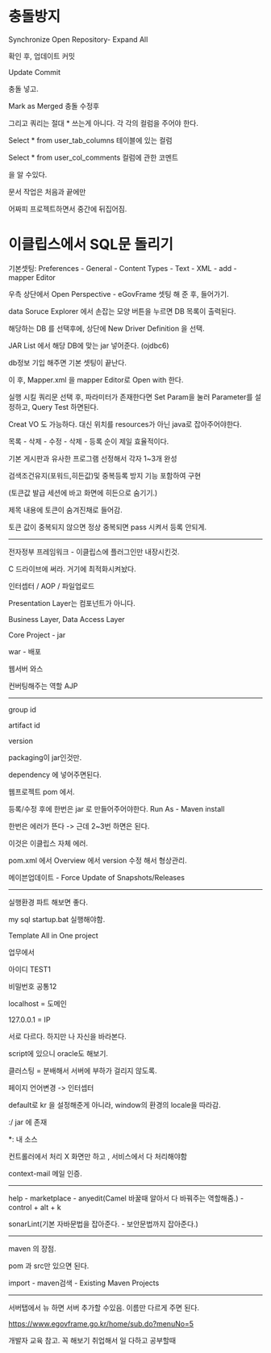 # 충돌방지

Synchronize Open Repository- Expand All

확인 후, 업데이트 커밋

Update Commit

충돌 넣고.

Mark as Merged 충돌 수정후



<configuration>

<settings>

<setting name="mapUnderscoreToCalmelCase" value="true">

</settings>

그리고 쿼리는 절대 * 쓰는게 아니다. 각 각의 컬럼을 주어야 한다.



Select * from user_tab_columns 테이블에 있는 컬럼

Select * from user_col_comments  컬럼에 관한 코멘트

을 알 수있다.





문서 작업은 처음과 끝에만

어짜피 프로젝트하면서 중간에 뒤집어짐.

# 이클립스에서 SQL문 돌리기

기본셋팅: Preferences - General - Content Types - Text - XML - add - mapper Editor

우측 상단에서 Open Perspective - eGovFrame  셋팅 해 준 후, 들어가기.

data Soruce Explorer 에서 손잡는 모양 버튼을 누르면 DB 목록이 출력된다.

해당하는 DB 를 선택후에, 상단에 New Driver Definition 을 선택.

JAR List 에서 해당 DB에 맞는 jar 넣어준다. (ojdbc6)

db정보 기입 해주면 기본 셋팅이 끝난다.

이 후, Mapper.xml 을 mapper Editor로 Open with 한다.

실행 시킬 쿼리문 선택 후, 파라미터가 존재한다면 Set Param을 눌러 Parameter를 설정하고, Query Test 하면된다.

Creat VO 도 가능하다. 대신 위치를 resources가 아닌 java로 잡아주어야한다.



목록 - 삭제 - 수정 - 삭제 - 등록 순이 제일 효율적이다.

기본 게시판과 유사한 프로그램 선정해서 각자 1~3개 완성

검색조건유지(포워드,히든값)및 중복등록 방지 기능 포함하여 구현 

(토큰값 발급 세션에 바고 화면에 히든으로 숨기기.)

제목 내용에 토큰이 숨겨진채로 들어감.

토큰 값이 중복되지 않으면 정상  중복되면 pass 시켜서 등록 안되게.

-----

전자정부 프레임워크 - 이클립스에 플러그인만 내장시킨것.

C 드라이브에 써라. 거기에 최적화시켜놨다.

인터셉터 / AOP / 파일업로드

Presentation Layer는 컴포넌트가 아니다.

Business Layer, Data Access Layer 



Core Project - jar

war - 배포

웹서버 와스

컨버팅해주는 역할 AJP

-----

group id 

artifact id

version

packaging이 jar인것만. 

dependency 에 넣어주면된다.

웹프로젝트 pom 에서.

등록/수정 후에 한번은 jar 로 만들어주어야한다. Run As - Maven install

한번은 에러가 뜬다 -> 근데 2~3번 하면은 된다.

이것은 이클립스 자체 에러.

pom.xml 에서 Overview 에서 version 수정 해서 형상관리.



메이븐업데이트 - Force Update of Snapshots/Releases

---

실행환경 파트 해보면 좋다.

 my sql startup.bat 실행해야함.

Template All in One project

업무에서

아이디 TEST1

비밀번호 공통12

localhost = 도메인

127.0.0.1 = IP 

서로 다르다. 하지만 나 자신을 바라본다.



script에 있으니 oracle도 해보기.

클러스팅 = 분배해서 서버에 부하가 걸리지 않도록.

페이지 언어변경 -> 인터셉터

default로 kr 을 설정해준게 아니라, window의 환경의 locale을 따라감.

:/ jar 에 존재

*: 내 소스



컨트롤러에서 처리 X 화면만 하고 ,  서비스에서 다 처리해야함





context-mail 메일 인증.

---

help - marketplace - anyedit(Camel  바꿀때 알아서 다 바꿔주는 역할해줌.) - control + alt + k

sonarLint(기본 자바문법을 잡아준다. - 보안문법까지 잡아준다.)

---

maven 의 장점.

pom 과 src만 있으면 된다.

import - maven검색 - Existing Maven Projects

---



서버탭에서 뉴 하면 서버 추가할 수있음. 이름만 다르게 주면 된다.



https://www.egovframe.go.kr/home/sub.do?menuNo=5 

개발자 교육 참고. 꼭 해보기 취업해서 일 다하고 공부할때